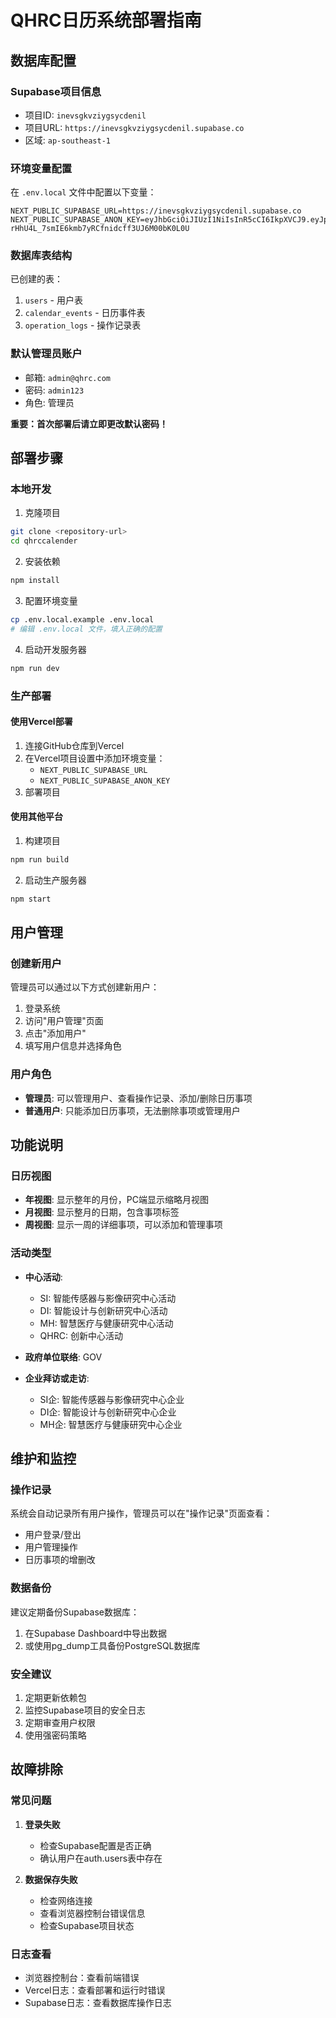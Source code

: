 # QHRC日历系统部署指南

## 数据库配置

### Supabase项目信息
- 项目ID: `inevsgkvziygsycdenil`
- 项目URL: `https://inevsgkvziygsycdenil.supabase.co`
- 区域: `ap-southeast-1`

### 环境变量配置
在 `.env.local` 文件中配置以下变量：

```
NEXT_PUBLIC_SUPABASE_URL=https://inevsgkvziygsycdenil.supabase.co
NEXT_PUBLIC_SUPABASE_ANON_KEY=eyJhbGciOiJIUzI1NiIsInR5cCI6IkpXVCJ9.eyJpc3MiOiJzdXBhYmFzZSIsInJlZiI6ImluZXZzZ2t2eml5Z3N5Y2RlbmlsIiwicm9sZSI6ImFub24iLCJpYXQiOjE3NDgxNjM1MTQsImV4cCI6MjA2MzczOTUxNH0.Nu-rHhU4L_7smIE6kmb7yRCfnidcff3UJ6M00bK0L0U
```

### 数据库表结构

已创建的表：
1. `users` - 用户表
2. `calendar_events` - 日历事件表
3. `operation_logs` - 操作记录表

### 默认管理员账户

- 邮箱: `admin@qhrc.com`
- 密码: `admin123`
- 角色: 管理员

**重要：首次部署后请立即更改默认密码！**

## 部署步骤

### 本地开发

1. 克隆项目
```bash
git clone <repository-url>
cd qhrccalender
```

2. 安装依赖
```bash
npm install
```

3. 配置环境变量
```bash
cp .env.local.example .env.local
# 编辑 .env.local 文件，填入正确的配置
```

4. 启动开发服务器
```bash
npm run dev
```

### 生产部署

#### 使用Vercel部署

1. 连接GitHub仓库到Vercel
2. 在Vercel项目设置中添加环境变量：
   - `NEXT_PUBLIC_SUPABASE_URL`
   - `NEXT_PUBLIC_SUPABASE_ANON_KEY`
3. 部署项目

#### 使用其他平台

1. 构建项目
```bash
npm run build
```

2. 启动生产服务器
```bash
npm start
```

## 用户管理

### 创建新用户

管理员可以通过以下方式创建新用户：
1. 登录系统
2. 访问"用户管理"页面
3. 点击"添加用户"
4. 填写用户信息并选择角色

### 用户角色

- **管理员**: 可以管理用户、查看操作记录、添加/删除日历事项
- **普通用户**: 只能添加日历事项，无法删除事项或管理用户

## 功能说明

### 日历视图

- **年视图**: 显示整年的月份，PC端显示缩略月视图
- **月视图**: 显示整月的日期，包含事项标签
- **周视图**: 显示一周的详细事项，可以添加和管理事项

### 活动类型

- **中心活动**:
  - SI: 智能传感器与影像研究中心活动
  - DI: 智能设计与创新研究中心活动
  - MH: 智慧医疗与健康研究中心活动
  - QHRC: 创新中心活动

- **政府单位联络**: GOV

- **企业拜访或走访**:
  - SI企: 智能传感器与影像研究中心企业
  - DI企: 智能设计与创新研究中心企业
  - MH企: 智慧医疗与健康研究中心企业

## 维护和监控

### 操作记录

系统会自动记录所有用户操作，管理员可以在"操作记录"页面查看：
- 用户登录/登出
- 用户管理操作
- 日历事项的增删改

### 数据备份

建议定期备份Supabase数据库：
1. 在Supabase Dashboard中导出数据
2. 或使用pg_dump工具备份PostgreSQL数据库

### 安全建议

1. 定期更新依赖包
2. 监控Supabase项目的安全日志
3. 定期审查用户权限
4. 使用强密码策略

## 故障排除

### 常见问题

1. **登录失败**
   - 检查Supabase配置是否正确
   - 确认用户在auth.users表中存在

2. **数据保存失败**
   - 检查网络连接
   - 查看浏览器控制台错误信息
   - 检查Supabase项目状态

### 日志查看

- 浏览器控制台：查看前端错误
- Vercel日志：查看部署和运行时错误
- Supabase日志：查看数据库操作日志
